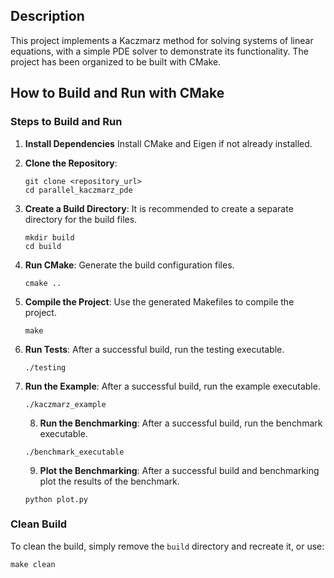 ## Description
This project implements a Kaczmarz method for solving systems of linear equations, with a simple PDE solver to demonstrate its functionality. The project has been organized to be built with CMake.

## How to Build and Run with CMake

### Steps to Build and Run

1. **Install Dependencies**
   Install CMake and Eigen if not already installed.

2. **Clone the Repository**:
   ```
   git clone <repository_url>
   cd parallel_kaczmarz_pde
   ```

3. **Create a Build Directory**:
   It is recommended to create a separate directory for the build files.
   ```
   mkdir build
   cd build
   ```

4. **Run CMake**:
   Generate the build configuration files.
   ```
   cmake ..
   ```

5. **Compile the Project**:
   Use the generated Makefiles to compile the project.
   ```
   make
   ```
6. **Run Tests**:
   After a successful build, run the testing executable.
   ```
   ./testing
   ```
7. **Run the Example**:
   After a successful build, run the example executable.
   ```
   ./kaczmarz_example
   ```
   
   8. **Run the Benchmarking**:
   After a successful build, run the benchmark executable.
   ```
   ./benchmark_executable
   ```
   9. **Plot the Benchmarking**:
   After a successful build and benchmarking plot the results of the benchmark.
   ```
   python plot.py
   ```
### Clean Build
To clean the build, simply remove the `build` directory and recreate it, or use:
```
make clean
```

